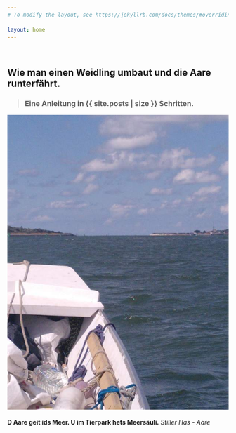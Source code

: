 ```yaml
---
# To modify the layout, see https://jekyllrb.com/docs/themes/#overriding-theme-defaults

layout: home
---
```


&nbsp;
&nbsp;
&nbsp;
&nbsp;
&nbsp;

## Wie man einen Weidling umbaut und die Aare runterfährt. 

> ### Eine Anleitung in {{ site.posts | size }} Schritten.

<div>
	<img src="/img2/20220806__ms_res_aaremeer_32.jpg">
</div>
<br/>
<div>
	<b>D Aare geit ids Meer. U im Tierpark hets Meersäuli.</b> <i>Stiller Has - Aare</i>
</div>
